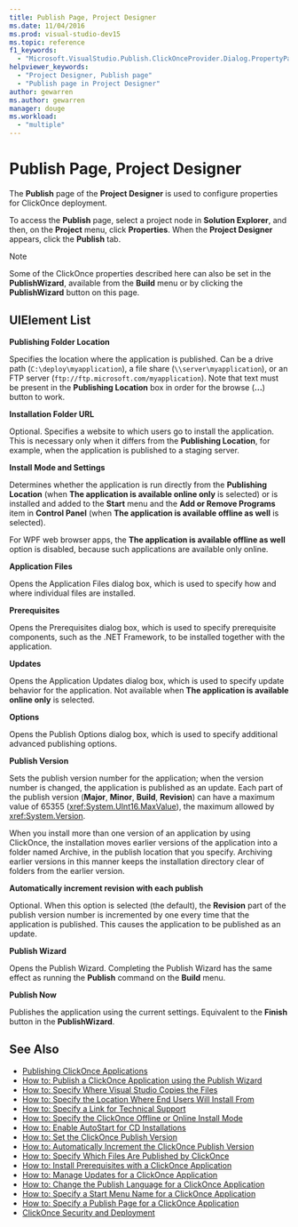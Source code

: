 ```yaml
---
title: Publish Page, Project Designer
ms.date: 11/04/2016
ms.prod: visual-studio-dev15
ms.topic: reference
f1_keywords:
  - "Microsoft.VisualStudio.Publish.ClickOnceProvider.Dialog.PropertyPage"
helpviewer_keywords:
  - "Project Designer, Publish page"
  - "Publish page in Project Designer"
author: gewarren
ms.author: gewarren
manager: douge
ms.workload:
  - "multiple"
---
```

# Publish Page, Project Designer
The **Publish** page of the **Project Designer** is used to configure properties for ClickOnce deployment.

 To access the **Publish** page, select a project node in **Solution Explorer**, and then, on the **Project** menu, click **Properties**. When the **Project Designer** appears, click the **Publish** tab.

> [!NOTE]
> Some of the ClickOnce properties described here can also be set in the **PublishWizard**, available from the **Build** menu or by clicking the **PublishWizard** button on this page.


## UIElement List
 **Publishing Folder Location**

 Specifies the location where the application is published. Can be a drive path (`C:\deploy\myapplication`), a file share (`\\server\myapplication`), or an FTP server (`ftp://ftp.microsoft.com/myapplication`). Note that text must be present in the **Publishing Location** box in order for the browse (**...**) button to work.

 **Installation Folder URL**

 Optional. Specifies a website to which users go to install the application. This is necessary only when it differs from the **Publishing Location**, for example, when the application is published to a staging server.

 **Install Mode and Settings**

 Determines whether the application is run directly from the **Publishing Location** (when **The application is available online only** is selected) or is installed and added to the **Start** menu and the **Add or Remove Programs** item in **Control Panel** (when **The application is available offline as well** is selected).

 For WPF web browser apps, the **The application is available offline as well** option is disabled, because such applications are available only online.

 **Application Files**

 Opens the Application Files dialog box, which is used to specify how and where individual files are installed.

 **Prerequisites**

 Opens the Prerequisites dialog box, which is used to specify prerequisite components, such as the .NET Framework, to be installed together with the application.

 **Updates**

 Opens the Application Updates dialog box, which is used to specify update behavior for the application. Not available when **The application is available online only** is selected.

 **Options**

 Opens the Publish Options dialog box, which is used to specify additional advanced publishing options.

 **Publish Version**

 Sets the publish version number for the application; when the version number is changed, the application is published as an update. Each part of the publish version (**Major**, **Minor**, **Build**, **Revision**) can have a maximum value of 65355 (<xref:System.UInt16.MaxValue>), the maximum allowed by <xref:System.Version>.

 When you install more than one version of an application by using ClickOnce, the installation moves earlier versions of the application into a folder named Archive, in the publish location that you specify. Archiving earlier versions in this manner keeps the installation directory clear of folders from the earlier version.

 **Automatically increment revision with each publish**

 Optional. When this option is selected (the default), the **Revision** part of the publish version number is incremented by one every time that the application is published. This causes the application to be published as an update.

 **Publish Wizard**

 Opens the Publish Wizard. Completing the Publish Wizard has the same effect as running the **Publish** command on the **Build** menu.

 **Publish Now**

 Publishes the application using the current settings. Equivalent to the **Finish** button in the **PublishWizard**.

## See Also

- [Publishing ClickOnce Applications](../../deployment/publishing-clickonce-applications.md)
- [How to: Publish a ClickOnce Application using the Publish Wizard](../../deployment/how-to-publish-a-clickonce-application-using-the-publish-wizard.md)
- [How to: Specify Where Visual Studio Copies the Files](../../deployment/how-to-specify-where-visual-studio-copies-the-files.md)
- [How to: Specify the Location Where End Users Will Install From](../../deployment/how-to-specify-the-location-where-end-users-will-install-from.md)
- [How to: Specify a Link for Technical Support](../../deployment/how-to-specify-a-link-for-technical-support.md)
- [How to: Specify the ClickOnce Offline or Online Install Mode](../../deployment/how-to-specify-the-clickonce-offline-or-online-install-mode.md)
- [How to: Enable AutoStart for CD Installations](../../deployment/how-to-enable-autostart-for-cd-installations.md)
- [How to: Set the ClickOnce Publish Version](../../deployment/how-to-set-the-clickonce-publish-version.md)
- [How to: Automatically Increment the ClickOnce Publish Version](../../deployment/how-to-automatically-increment-the-clickonce-publish-version.md)
- [How to: Specify Which Files Are Published by ClickOnce](../../deployment/how-to-specify-which-files-are-published-by-clickonce.md)
- [How to: Install Prerequisites with a ClickOnce Application](../../deployment/how-to-install-prerequisites-with-a-clickonce-application.md)
- [How to: Manage Updates for a ClickOnce Application](../../deployment/how-to-manage-updates-for-a-clickonce-application.md)
- [How to: Change the Publish Language for a ClickOnce Application](../../deployment/how-to-change-the-publish-language-for-a-clickonce-application.md)
- [How to: Specify a Start Menu Name for a ClickOnce Application](../../deployment/how-to-specify-a-start-menu-name-for-a-clickonce-application.md)
- [How to: Specify a Publish Page for a ClickOnce Application](../../deployment/how-to-specify-a-publish-page-for-a-clickonce-application.md)
- [ClickOnce Security and Deployment](../../deployment/clickonce-security-and-deployment.md)
